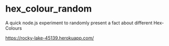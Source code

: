 # hex_colour_random
A quick node.js experiment to randomly present a fact about different Hex-Colours

https://rocky-lake-45139.herokuapp.com/
